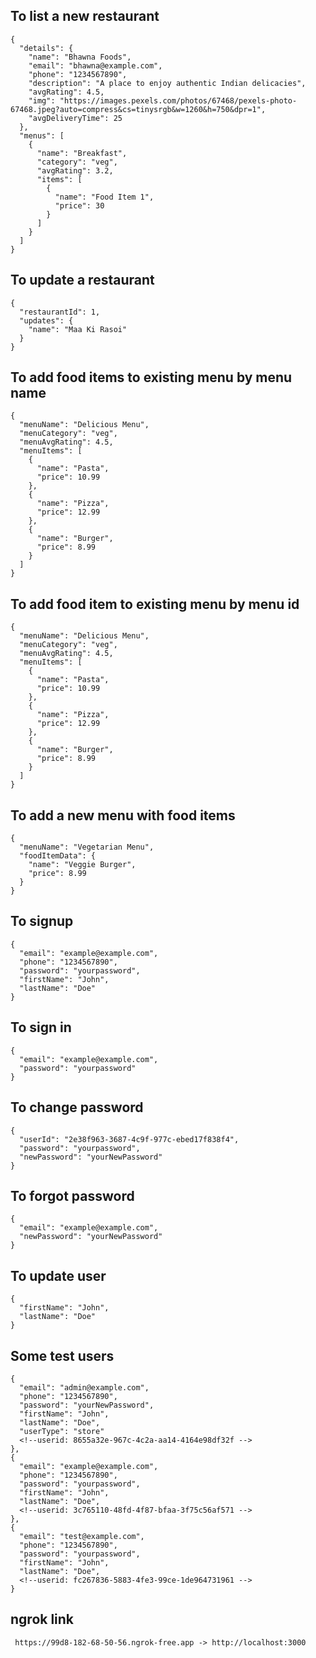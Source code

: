 ## To list a new restaurant

```
{
  "details": {
    "name": "Bhawna Foods",
    "email": "bhawna@example.com",
    "phone": "1234567890",
    "description": "A place to enjoy authentic Indian delicacies",
    "avgRating": 4.5,
    "img": "https://images.pexels.com/photos/67468/pexels-photo-67468.jpeg?auto=compress&cs=tinysrgb&w=1260&h=750&dpr=1",
    "avgDeliveryTime": 25
  },
  "menus": [
    {
      "name": "Breakfast",
      "category": "veg",
      "avgRating": 3.2,
      "items": [
        {
          "name": "Food Item 1",
          "price": 30
        }
      ]
    }
  ]
}
```

## To update a restaurant

```
{
  "restaurantId": 1,
  "updates": {
    "name": "Maa Ki Rasoi"
  }
}
```

## To add food items to existing menu by menu name

```
{
  "menuName": "Delicious Menu",
  "menuCategory": "veg",
  "menuAvgRating": 4.5,
  "menuItems": [
    {
      "name": "Pasta",
      "price": 10.99
    },
    {
      "name": "Pizza",
      "price": 12.99
    },
    {
      "name": "Burger",
      "price": 8.99
    }
  ]
}
```

## To add food item to existing menu by menu id

```
{
  "menuName": "Delicious Menu",
  "menuCategory": "veg",
  "menuAvgRating": 4.5,
  "menuItems": [
    {
      "name": "Pasta",
      "price": 10.99
    },
    {
      "name": "Pizza",
      "price": 12.99
    },
    {
      "name": "Burger",
      "price": 8.99
    }
  ]
}

```

## To add a new menu with food items
```
{
  "menuName": "Vegetarian Menu",
  "foodItemData": {
    "name": "Veggie Burger",
    "price": 8.99
  }
}
```

## To signup

```
{
  "email": "example@example.com",
  "phone": "1234567890",
  "password": "yourpassword",
  "firstName": "John",
  "lastName": "Doe"
}
```

## To sign in

```
{
  "email": "example@example.com",
  "password": "yourpassword"
}
```

## To change password

```
{
  "userId": "2e38f963-3687-4c9f-977c-ebed17f838f4",
  "password": "yourpassword",
  "newPassword": "yourNewPassword"
}
```

## To forgot password

```
{
  "email": "example@example.com",
  "newPassword": "yourNewPassword"
}
```

## To update user

```
{
  "firstName": "John",
  "lastName": "Doe"
}

```

## Some test users

```
{
  "email": "admin@example.com",
  "phone": "1234567890",
  "password": "yourNewPassword",
  "firstName": "John",
  "lastName": "Doe",
  "userType": "store"
  <!--userid: 8655a32e-967c-4c2a-aa14-4164e98df32f -->
},
{
  "email": "example@example.com",
  "phone": "1234567890",
  "password": "yourpassword",
  "firstName": "John",
  "lastName": "Doe",
  <!--userid: 3c765110-48fd-4f87-bfaa-3f75c56af571 -->
},
{
  "email": "test@example.com",
  "phone": "1234567890",
  "password": "yourpassword",
  "firstName": "John",
  "lastName": "Doe",
  <!--userid: fc267836-5883-4fe3-99ce-1de964731961 -->
}
```

## ngrok link
```
 https://99d8-182-68-50-56.ngrok-free.app -> http://localhost:3000
```

